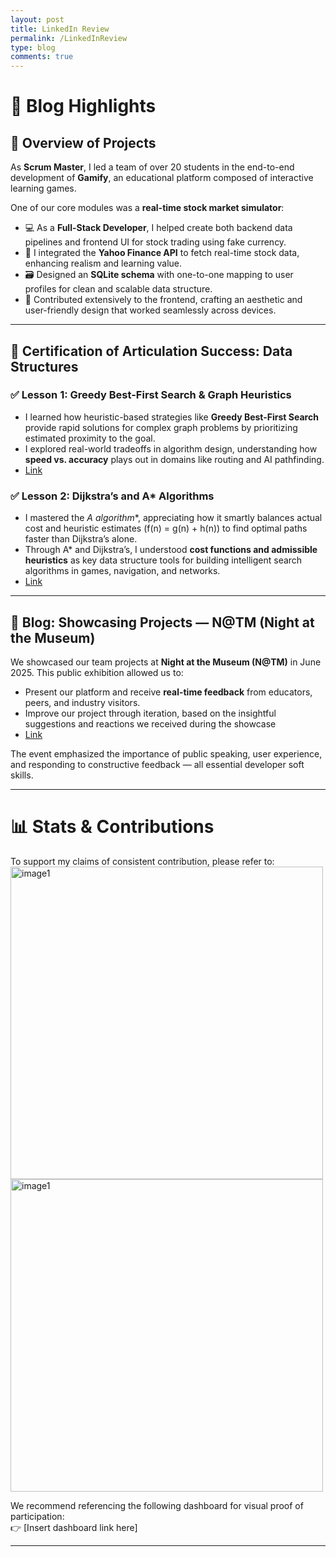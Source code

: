 ```yaml
---
layout: post
title: LinkedIn Review
permalink: /LinkedInReview
type: blog 
comments: true
---
```


# 🧠 Blog Highlights

## 📌 Overview of Projects

As **Scrum Master**, I led a team of over 20 students in the end-to-end development of **Gamify**, an educational platform composed of interactive learning games.

One of our core modules was a **real-time stock market simulator**:
- 💻 As a **Full-Stack Developer**, I helped create both backend data pipelines and frontend UI for stock trading using fake currency.
- 🔗 I integrated the **Yahoo Finance API** to fetch real-time stock data, enhancing realism and learning value.
- 🗃️ Designed an **SQLite schema** with one-to-one mapping to user profiles for clean and scalable data structure.
- 🎨 Contributed extensively to the frontend, crafting an aesthetic and user-friendly design that worked seamlessly across devices.

---

## 📜 Certification of Articulation Success: Data Structures

### ✅ Lesson 1: Greedy Best-First Search & Graph Heuristics
- I learned how heuristic-based strategies like **Greedy Best-First Search** provide rapid solutions for complex graph problems by prioritizing estimated proximity to the goal.
- I explored real-world tradeoffs in algorithm design, understanding how **speed vs. accuracy** plays out in domains like routing and AI pathfinding.
- [Link](https://tanayshah1.github.io/studentcsa/graph)

### ✅ Lesson 2: Dijkstra’s and A* Algorithms
- I mastered the **A* algorithm**, appreciating how it smartly balances actual cost and heuristic estimates (f(n) = g(n) + h(n)) to find optimal paths faster than Dijkstra’s alone.
- Through A* and Dijkstra’s, I understood **cost functions and admissible heuristics** as key data structure tools for building intelligent search algorithms in games, navigation, and networks.
- [Link](https://tanayshah1.github.io/studentcsa/graph)

---

## 🧪 Blog: Showcasing Projects — N@TM (Night at the Museum)

We showcased our team projects at **Night at the Museum (N@TM)** in June 2025. This public exhibition allowed us to:
- Present our platform and receive **real-time feedback** from educators, peers, and industry visitors.
- Improve our project through iteration, based on the insightful suggestions and reactions we received during the showcase
- [Link ](https://tanayshah1.github.io/studentcsa/N@TMpics)

The event emphasized the importance of public speaking, user experience, and responding to constructive feedback — all essential developer soft skills.

---

# 📊 Stats & Contributions

To support my claims of consistent contribution, please refer to:
<img src="{{site.baseurl}}/images/commits.png" width = 500px height = auto alt="image1">
<img src="{{site.baseurl}}/images/issues.png" width = 500px height = auto alt="image1">

We recommend referencing the following dashboard for visual proof of participation:  
👉 [Insert dashboard link here]

---
